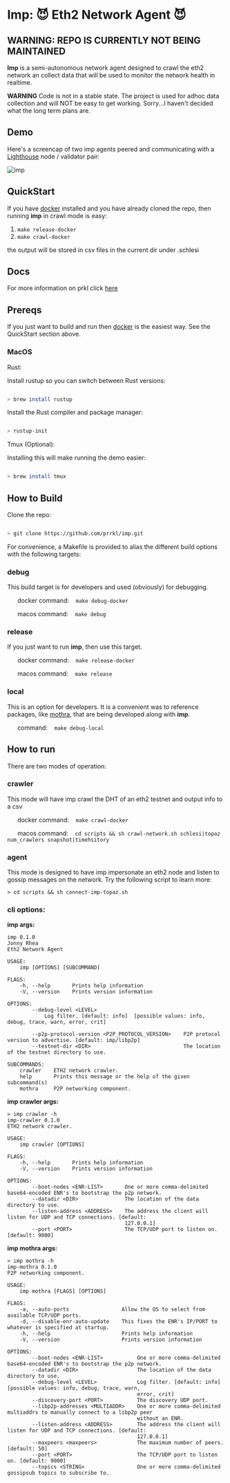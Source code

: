 # Imp: 😈 Eth2 Network Agent 😈

## WARNING:  REPO IS CURRENTLY NOT BEING MAINTAINED

**Imp** is a semi-autonomous network agent designed to crawl the eth2 network an collect data that will be used to monitor the network health in realtime.

**WARNING** Code is not in a stable state.  The project is used for adhoc data collection and will NOT be easy to get working.  Sorry...I haven't decided what the long term plans are.

## Demo

Here's a screencap of two imp agents peered and communicating with a [Lighthouse](https://github.com/sigp/lighthouse) node / validator pair:

![imp](https://github.com/prrkl/docs/blob/master/resources/imphouse.gif)

## QuickStart

If you have [docker](https://docs.docker.com/get-docker) installed and you have already cloned the repo, then running **imp** in crawl mode is easy:

1) `make release-docker`
2) `make crawl-docker`

the output will be stored in csv files in the current dir under .schlesi

## Docs

For more information on prkl click [here](https://github.com/prrkl/docs/blob/master/README.md)

## Prereqs

If you just want to build and run then [docker](https://docs.docker.com/get-docker) is the easiest way. See the QuickStart section above.

### MacOS

Rust:

Install rustup so you can switch between Rust versions:

```sh

> brew install rustup

```

Install the Rust compiler and package manager:

```sh

> rustup-init

```

Tmux (Optional):

Installing this will make running the demo easier:

```sh

> brew install tmux

```

## How to Build

Clone the repo:

```sh

> git clone https://github.com/prrkl/imp.git

```

For convenience, a Makefile is provided to alias the different build options with the following targets:

### debug

This build target is for developers and used (obviously) for debugging.

&nbsp;&nbsp;&nbsp;&nbsp;&nbsp;&nbsp;docker command: &nbsp;&nbsp;&nbsp;`make debug-docker`

&nbsp;&nbsp;&nbsp;&nbsp;&nbsp;&nbsp;macos command: &nbsp;&nbsp;&nbsp;`make debug`


### release

If you just want to run **imp**, then use this target.

&nbsp;&nbsp;&nbsp;&nbsp;&nbsp;&nbsp;docker command: &nbsp;&nbsp;&nbsp;`make release-docker`

&nbsp;&nbsp;&nbsp;&nbsp;&nbsp;&nbsp;macos command: &nbsp;&nbsp;&nbsp;`make release`


### local

This is an option for developers.  It is a convenient was to reference packages, like [mothra](https://github.com/prrkl/mothra), that are being developed along with **imp**.

&nbsp;&nbsp;&nbsp;&nbsp;&nbsp;&nbsp;command: &nbsp;&nbsp;&nbsp;`make debug-local`


## How to run

There are two modes of operation:

### crawler

This mode will have imp crawl the DHT of an eth2 testnet and output info to a csv

&nbsp;&nbsp;&nbsp;&nbsp;&nbsp;&nbsp;docker command: &nbsp;&nbsp;&nbsp;`make crawl-docker`

&nbsp;&nbsp;&nbsp;&nbsp;&nbsp;&nbsp;macos command: &nbsp;&nbsp;&nbsp;`cd scripts && sh crawl-network.sh schlesi|topaz num_crawlers snapshot|timehsitory`

### agent

This mode is designed to have imp impersonate an eth2 node and listen to gossip messages on the network. Try the following script to learn more:

```
> cd scripts && sh connect-imp-topaz.sh
```

### cli options:

**imp args:**

```
imp 0.1.0
Jonny Rhea
Eth2 Network Agent

USAGE:
    imp [OPTIONS] [SUBCOMMAND]

FLAGS:
    -h, --help       Prints help information
    -V, --version    Prints version information

OPTIONS:
        --debug-level <LEVEL>
            Log filter. [default: info]  [possible values: info, debug, trace, warn, error, crit]

        --p2p-protocol-version <P2P_PROTOCOL_VERSION>    P2P protocol version to advertise. [default: imp/libp2p]
        --testnet-dir <DIR>                              The location of the testnet directory to use.

SUBCOMMANDS:
    crawler    ETH2 network crawler.
    help       Prints this message or the help of the given subcommand(s)
    mothra     P2P networking component.
```

**imp crawler args:**

```
> imp crawler -h
imp-crawler 0.1.0
ETH2 network crawler.

USAGE:
    imp crawler [OPTIONS]

FLAGS:
    -h, --help       Prints help information
    -V, --version    Prints version information

OPTIONS:
        --boot-nodes <ENR-LIST>       One or more comma-delimited base64-encoded ENR's to bootstrap the p2p network.
        --datadir <DIR>               The location of the data directory to use.
        --listen-address <ADDRESS>    The address the client will listen for UDP and TCP connections. [default:
                                      127.0.0.1]
        --port <PORT>                 The TCP/UDP port to listen on. [default: 9000]
```

**imp mothra args:**

```
> imp mothra -h
imp-mothra 0.1.0
P2P networking component.

USAGE:
    imp mothra [FLAGS] [OPTIONS]

FLAGS:
    -a, --auto-ports                 Allow the OS to select from available TCP/UDP ports.
    -d, --disable-enr-auto-update    This fixes the ENR's IP/PORT to whatever is specified at startup.
    -h, --help                       Prints help information
    -V, --version                    Prints version information

OPTIONS:
        --boot-nodes <ENR-LIST>           One or more comma-delimited base64-encoded ENR's to bootstrap the p2p network.
        --datadir <DIR>                   The location of the data directory to use.
        --debug-level <LEVEL>             Log filter. [default: info]  [possible values: info, debug, trace, warn,
                                          error, crit]
        --discovery-port <PORT>           The discovery UDP port.
        --libp2p-addresses <MULTIADDR>    One or more comma-delimited multiaddrs to manually connect to a libp2p peer
                                          without an ENR.
        --listen-address <ADDRESS>        The address the client will listen for UDP and TCP connections. [default:
                                          127.0.0.1]
        --maxpeers <maxpeers>             The maximum number of peers. [default: 50]
        --port <PORT>                     The TCP/UDP port to listen on. [default: 9000]
        --topics <STRING>                 One or more comma-delimited gossipsub topics to subscribe to.

```
